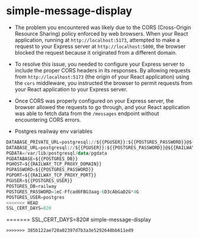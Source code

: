 # simple-message-display



- The problem you encountered was likely due to the CORS (Cross-Origin Resource Sharing) policy enforced by web browsers. When your React application, running at `http://localhost:5173`, attempted to make a request to your Express server at `http://localhost:5000`, the browser blocked the request because it originated from a different domain.

- To resolve this issue, you needed to configure your Express server to include the proper CORS headers in its responses. By allowing requests from `http://localhost:5173` (the origin of your React application) using the `cors` middleware, you instructed the browser to permit requests from your React application to your Express server.

- Once CORS was properly configured on your Express server, the browser allowed the requests to go through, and your React application was able to fetch data from the `/messages` endpoint without encountering CORS errors.

- Postgres reailway env variables
```sql
DATABASE_PRIVATE_URL=postgresql://${{PGUSER}}:${{POSTGRES_PASSWORD}}@${{RAILWAY_PRIVATE_DOMAIN}}:5432/${{PGDATABASE}}
DATABASE_URL=postgresql://${{PGUSER}}:${{POSTGRES_PASSWORD}}@${{RAILWAY_TCP_PROXY_DOMAIN}}:${{RAILWAY_TCP_PROXY_PORT}}/${{PGDATABASE}}
PGDATA=/var/lib/postgresql/data/pgdata
PGDATABASE=${{POSTGRES_DB}}
PGHOST=${{RAILWAY_TCP_PROXY_DOMAIN}}
PGPASSWORD=${{POSTGRES_PASSWORD}}
PGPORT=${{RAILWAY_TCP_PROXY_PORT}}
PGUSER=${{POSTGRES_USER}}
POSTGRES_DB=railway
POSTGRES_PASSWORD=1eC-Ffcad6FBG3aag-6D3cAbGaD2G*4G
POSTGRES_USER=postgres
<<<<<<< HEAD
SSL_CERT_DAYS=820
```
=======
SSL_CERT_DAYS=820# simple-message-display
```
>>>>>>> 385b122ae720a02397d7b3a3e5292648bb611ed9
